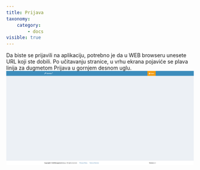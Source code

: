 ```yaml
---
title: Prijava
taxonomy:
    category:
        - docs
visible: true
---
```


Da biste se prijavili na aplikaciju, potrebno je da u WEB browseru unesete URL koji ste dobili. Po učitavanju stranice, u vrhu ekrana pojaviće se plava linija za dugmetom Prijava u gornjem desnom uglu.
![](2020-06-01%2014_59_56-Settings.png?lightbox=800,600&resize=400,400)